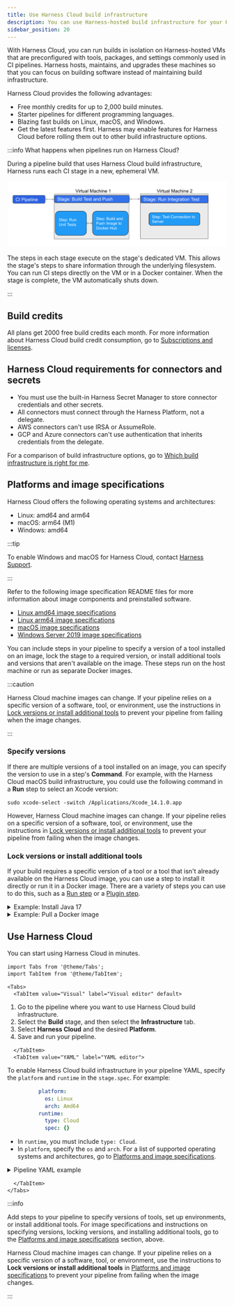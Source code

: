 ```yaml
---
title: Use Harness Cloud build infrastructure
description: You can use Harness-hosted build infrastructure for your Harness CI pipelines.
sidebar_position: 20
---
```


<DocsTag  text="Free plan" link="/docs/continuous-integration/ci-quickstarts/ci-subscription-mgmt" /> <DocsTag  text="Team plan" link="/docs/continuous-integration/ci-quickstarts/ci-subscription-mgmt" /> <DocsTag  text="Enterprise plan" link="/docs/continuous-integration/ci-quickstarts/ci-subscription-mgmt" />

With Harness Cloud, you can run builds in isolation on Harness-hosted VMs that are preconfigured with tools, packages, and settings commonly used in CI pipelines. Harness hosts, maintains, and upgrades these machines so that you can focus on building software instead of maintaining build infrastructure.

Harness Cloud provides the following advantages:

* Free monthly credits for up to 2,000 build minutes.
* Starter pipelines for different programming languages.
* Blazing fast builds on Linux, macOS, and Windows.
* Get the latest features first. Harness may enable features for Harness Cloud before rolling them out to other build infrastructure options.

:::info What happens when pipelines run on Harness Cloud?

During a pipeline build that uses Harness Cloud build infrastructure, Harness runs each CI stage in a new, ephemeral VM.

![Example pipeline on Harness Cloud](./static/hosted-builds-on-virtual-machines-quickstart-11.png)

The steps in each stage execute on the stage's dedicated VM. This allows the stage's steps to share information through the underlying filesystem. You can run CI steps directly on the VM or in a Docker container. When the stage is complete, the VM automatically shuts down.

:::

## Build credits

All plans get 2000 free build credits each month. For more information about Harness Cloud build credit consumption, go to [Subscriptions and licenses](../../get-started/ci-subscription-mgmt.md#harness-cloud-billing-and-build-credits).

## Harness Cloud requirements for connectors and secrets

* You must use the built-in Harness Secret Manager to store connector credentials and other secrets.
* All connectors must connect through the Harness Platform, not a delegate.
* AWS connectors can't use IRSA or AssumeRole.
* GCP and Azure connectors can't use authentication that inherits credentials from the delegate.

For a comparison of build infrastructure options, go to [Which build infrastructure is right for me](./which-build-infrastructure-is-right-for-me.md).

## Platforms and image specifications

Harness Cloud offers the following operating systems and architectures:

* Linux: amd64 and arm64
* macOS: arm64 (M1)
* Windows: amd64

:::tip

To enable Windows and macOS for Harness Cloud, contact [Harness Support](mailto:support@harness.io).

:::

Refer to the following image specification README files for more information about image components and preinstalled software.

* [Linux amd64 image specifications](https://github.com/wings-software/harness-docs/blob/main/harness-cloud/Linux-amd/Ubuntu2204-Readme.md)
* [Linux arm64 image specifications](https://github.com/wings-software/harness-docs/blob/main/harness-cloud/Linux-arm/Ubuntu2204-Readme.md)
* [macOS image specifications](https://github.com/wings-software/harness-docs/blob/main/harness-cloud/macos-13-Readme.md)
* [Windows Server 2019 image specifications](https://github.com/wings-software/harness-docs/blob/main/harness-cloud/Windows2019-Readme.md)

You can include steps in your pipeline to specify a version of a tool installed on an image, lock the stage to a required version, or install additional tools and versions that aren't available on the image. These steps run on the host machine or run as separate Docker images.

:::caution

Harness Cloud machine images can change. If your pipeline relies on a specific version of a software, tool, or environment, use the instructions in [Lock versions or install additional tools](#lock-versions-or-install-additional-tools) to prevent your pipeline from failing when the image changes.

:::

### Specify versions

If there are multiple versions of a tool installed on an image, you can specify the version to use in a step's **Command**. For example, with the Harness Cloud macOS build infrastructure, you could use the following command in a **Run** step to select an Xcode version:

```
sudo xcode-select -switch /Applications/Xcode_14.1.0.app
```

However, Harness Cloud machine images can change. If your pipeline relies on a specific version of a software, tool, or environment, use the instructions in [Lock versions or install additional tools](#lock-versions-or-install-additional-tools) to prevent your pipeline from failing when the image changes.

### Lock versions or install additional tools

If your build requires a specific version of a tool or a tool that isn't already available on the Harness Cloud image, you can use a step to install it directly or run it in a Docker image. There are a variety of steps you can use to do this, such as a [Run step](../run-ci-scripts/run-step-settings.md) or a [Plugin step](../use-drone-plugins/explore-ci-plugins.md).

<details>
<summary>Example: Install Java 17</summary>

In the following YAML example, an [Action step](../use-drone-plugins/ci-github-action-step.md) runs the `actions/setup-java` GitHub Action to install Java 17, and then the **Run** step confirms the Java version.

```yaml
            steps:
              - step:
                  identifier: install_java
                  name: intall java version 17
                  type: Action
                  spec:
                    uses: actions/setup-java@v3
                    with:
                      distribution: 'temurin'
                      java-version: '17'
              - step:
                  identifier: java_ver_check
                  name: java version check
                  type: Run
                  spec:
                    shell: Bash
                    command: |
                      JAVA_VER=$(java -version 2>&1 | head -1 | cut -d'"' -f2 | sed '/^1\./s///' | cut -d'.' -f1)
                      if [[ $JAVA_VER == 17 ]]; then
                        echo successfully installed $JAVA_VER
                      else
                        exit 1
                      fi
```

:::tip

You can also use the [Bitrise step](../use-drone-plugins/ci-bitrise-plugin.md) to run Bitrise Integrations in your CI pipelines.

:::

</details>

<details>
<summary>Example: Pull a Docker image</summary>

The following YAML example demonstrates how a **Run** step can use a Docker image (specified in `conectorRef` and `image`) to leverage tools available on that image that aren't available on the host image:

```yaml
    - stage:
        name: Print welcome message
        identifier: welcome_message
        type: CI
        spec:
          cloneCodebase: true
          platform: // Platform properties describe the target machine required by this stage.
            os: Linux
            arch: Amd64
          runtime:
            type: Cloud // This build runs on Harness-provided infrastructure.
            spec: {}
          execution:
            steps:
              - step:
                  type: Run
                  name: Welcome
                  identifier: Welcome
                  spec:
                    connectorRef: my_docker_hub // Specify a Docker connector to pull an image from Docker.
                    image: alpine // If no image is specified, the step runs on the host machine.
                    shell: Sh
                    command: Echo "Welcome to Harness CI"
```

:::caution

Steps running in containers can't communicate with [Background steps](../manage-dependencies/background-step-settings.md) running on the Harness Cloud build infrastructure, because they do not have a common host.

:::

</details>

## Use Harness Cloud

You can start using Harness Cloud in minutes.

```mdx-code-block
import Tabs from '@theme/Tabs';
import TabItem from '@theme/TabItem';
```

```mdx-code-block
<Tabs>
  <TabItem value="Visual" label="Visual editor" default>
```

1. Go to the pipeline where you want to use Harness Cloud build infrastructure.
2. Select the **Build** stage, and then select the **Infrastructure** tab.
3. Select **Harness Cloud** and the desired **Platform**.
4. Save and run your pipeline.

```mdx-code-block
  </TabItem>
  <TabItem value="YAML" label="YAML editor">
```

To enable Harness Cloud build infrastructure in your pipeline YAML, specify the `platform` and `runtime` in the `stage.spec`. For example:

```yaml
          platform:
            os: Linux
            arch: Amd64
          runtime:
            type: Cloud
            spec: {}
```

* In `runtime`, you must include `type: Cloud`.
* In `platform`, specify the `os` and `arch`. For a list of supported operating systems and architectures, go to [Platforms and image specifications](#platforms-and-image-specifications).

<details>
<summary>Pipeline YAML example</summary>

The following YAML example illustrates a basic CI pipeline that uses Harness Cloud build infrastructure:

```yaml
pipeline:
  name: Build sample-app
  identifier: Build_sample_app_1677210779657
  projectIdentifier: my-app-project
  orgIdentifier: default
  properties:
    ci:
      codebase:
        connectorRef: account.GitHub_example
        repoName: my-gh-account/example-repo
        build: <+input>
  stages:
    - stage:
        name: Build
        identifier: Build
        type: CI
        spec:
          cloneCodebase: true
          execution:
            steps:
              - step:
                  type: Run
                  name: Echo Welcome Message
                  identifier: Echo_Welcome_Message
                  spec:
                    shell: Sh
                    command: echo "Welcome to Harness CI"
          platform:
            os: Linux
            arch: Amd64
          runtime:
            type: Cloud
            spec: {}
```

</details>

```mdx-code-block
  </TabItem>
</Tabs>
```

:::info

Add steps to your pipeline to specify versions of tools, set up environments, or install additional tools. For image specifications and instructions on specifying versions, locking versions, and installing additional tools, go to the [Platforms and image specifications](#platforms-and-image-specifications) section, above.

Harness Cloud machine images can change. If your pipeline relies on a specific version of a software, tool, or environment, use the instructions to **Lock versions or install additional tools** in [Platforms and image specifications](#platforms-and-image-specifications) to prevent your pipeline from failing when the image changes.

:::

<!-- whitelist removed - DOC-2875 -->
